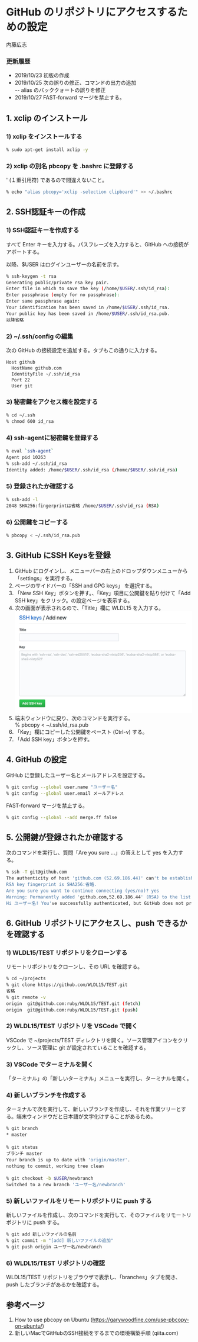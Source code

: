 # GitHub のリポジトリにアクセスするための設定

内藤広志

### 更新履歴
- 2019/10/23 初版の作成
- 2019/10/25 次の誤りの修正、コマンドの出力の追加  
-- alias のバッククォートの誤りを修正
- 2019/10/27 FAST-forward マージを禁止する。

## 1. xclip のインストール

### 1) xclip をインストールする

```bash
% sudo apt-get install xclip -y
```

### 2) xclip の別名 pbcopy を .bashrc に登録する

' (１重引用符) であるので間違えないこと。

```bash
% echo "alias pbcopy='xclip -selection clipboard'" >> ~/.bashrc
```

## 2. SSH認証キーの作成

### 1) SSH認証キーを作成する

すべて Enter キーを入力する。パスフレーズを入力すると、GitHub への接続がアボートする。

以降、$USER はログインユーザーの名前を示す。
```bash
% ssh-keygen -t rsa
Generating public/private rsa key pair.
Enter file in which to save the key (/home/$USER/.ssh/id_rsa): 
Enter passphrase (empty for no passphrase): 
Enter same passphrase again: 
Your identification has been saved in /home/$USER/.ssh/id_rsa.
Your public key has been saved in /home/$USER/.ssh/id_rsa.pub.
以降省略
```

### 2) ~/.ssh/config の編集

次の GitHub の接続設定を追加する。タブもこの通りに入力する。

```text
Host github
  HostName github.com
  IdentityFile ~/.ssh/id_rsa
  Port 22
  User git
```

### 3) 秘密鍵をアクセス権を設定する

```bash
% cd ~/.ssh
% chmod 600 id_rsa
```

### 4) ssh-agentに秘密鍵を登録する

```bash
% eval `ssh-agent`
Agent pid 10263
% ssh-add ~/.ssh/id_rsa
Identity added: /home/$USER/.ssh/id_rsa (/home/$USER/.ssh/id_rsa)
```

### 5) 登録されたか確認する

```bash
% ssh-add -l
2048 SHA256:fingerprintは省略 /home/$USER/.ssh/id_rsa (RSA)
```

### 6) 公開鍵をコピーする

```bash
% pbcopy < ~/.ssh/id_rsa.pub
```

## 3. GitHub にSSH Keysを登録

1. GitHub にログインし、メニューバーの右上のドロップダウンメニューから「settings」を実行する。
1. ページのサイドバーの「SSH and GPG keys」 を選択する。
1. 「New SSH Key」ボタンを押す。、「Key」項目に公開鍵を貼り付けて「Add SSH key」をクリック。の設定ページを表示する。
1. 次の画面が表示されるので、「Title」欄に WLDL15 を入力する。
![SSH keys/Add new](./ssh-keys-add-new.jpg "SSH keys/Add new")  
1. 端末ウィンドウに戻り、次のコマンドを実行する。  
        % pbcopy < ~/.ssh/id_rsa.pub  
1. 「Key」欄にコピーした公開鍵をペースト (Ctrl-v) する。
1. 「Add SSH key」ボタンを押す。

## 4. GitHub の設定

GitHub に登録したユーザー名とメールアドレスを設定する。

```bash
% git config --global user.name "ユーザー名"
% git config --global user.email メールアドレス
```

FAST-forward マージを禁止する。

```bash
% git config --global --add merge.ff false
```

## 5. 公開鍵が登録されたか確認する

次のコマンドを実行し、質問「Are you sure ...」の答えとして yes を入力する。

```bash
% ssh -T git@github.com
The authenticity of host 'github.com (52.69.186.44)' can't be established.
RSA key fingerprint is SHA256:省略.
Are you sure you want to continue connecting (yes/no)? yes
Warning: Permanently added 'github.com,52.69.186.44' (RSA) to the list of known hosts.
Hi ユーザー名! You've successfully authenticated, but GitHub does not provide shell access.
```

## 6. GitHub リポジトリにアクセスし、push できるかを確認する

### 1) WLDL15/TEST リポジトリをクローンする

リモートリポジトリをクローンし、その URL を確認する。

```bash
% cd ~/projects
% git clone https://github.com/WLDL15/TEST.git
省略
% git remote -v
origin  git@github.com:ruby/WLDL15/TEST.git (fetch)
origin  git@github.com:ruby/WLDL15/TEST.git (push)
```

### 2) WLDL15/TEST リポジトリを VSCode で開く

VSCode で ~/projects/TEST ディレクトリを開く。ソース管理アイコンをクリックし、ソース管理に git が設定されていることを確認する。

### 3) VSCode でターミナルを開く

「ターミナル」の「新しいターミナル」メニューを実行し、ターミナルを開く。

### 4) 新しいブランチを作成する

ターミナルで次を実行して、新しいブランチを作成し、それを作業ツリーとする。端末ウィンドウだと日本語が文字化けすることがあるため。

```bash
% git branch
* master

% git status
ブランチ master
Your branch is up to date with 'origin/master'.
nothing to commit, working tree clean

% git checkout -b $USER/newbranch
Switched to a new branch 'ユーザー名/newbranch'
```

### 5) 新しいファイルをリモートリポジトリに push する

新しいファイルを作成し、次のコマンドを実行して、そのファイルをリモートリポジトリに push する。

```bash
% git add 新しいファイルの名前
% git commit -m "[add] 新しいファイルの追加"
% git push origin ユーザー名/newbranch
```

### 6) WLDL15/TEST リポジトリの確認

WLDL15/TEST リポジトリをブラウザで表示し、「branches」タブを開き、push したブランチがあるかを確認する。

## 参考ページ

1. How to use pbcopy on Ubuntu (https://garywoodfine.com/use-pbcopy-on-ubuntu/)
2. 新しいMacでGitHubのSSH接続をするまでの環境構築手順 (qiita.com)